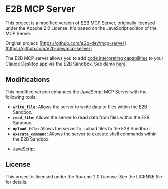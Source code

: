 # E2B MCP Server

This project is a modified version of [E2B MCP Server](https://github.com/e2b-dev/mcp-server), originally licensed under the Apache 2.0 License. It's based on the JavaScript edition of the MCP Server.

Original project: [https://github.com/e2b-dev/mcp-server](https://github.com/e2b-dev/mcp-server)

The E2B MCP server allows you to add [code interpreting capabilities](https://github.com/e2b-dev/code-interpreter) to your Claude Desktop app via the E2B Sandbox. See demo [here](https://x.com/mishushakov/status/1863286108433317958).

## Modifications

This modified version enhances the JavaScript MCP Server with the following tools:

*   **`write_file`:** Allows the server to write data to files within the E2B Sandbox.
*   **`read_file`:** Allows the server to read data from files within the E2B Sandbox.
*   **`upload_file`:** Allows the server to upload files to the E2B Sandbox.
*   **`execute_command`:** Allows the server to execute shell commands within the E2B Sandbox.

- [JavaScript](packages/js/README.md)

## License

This project is licensed under the Apache 2.0 License. See the LICENSE file for details.
